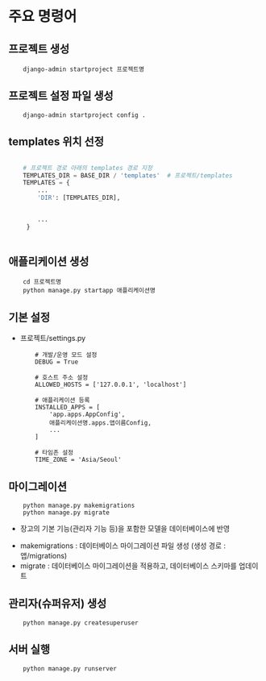 # 주요 명령어

## 프로젝트 생성
```
    django-admin startproject 프로젝트명
```

## 프로젝트 설정 파일 생성
```
    django-admin startproject config .
```

## templates 위치 선정
```settings.py

    # 프로젝트 경로 아래의 templates 경로 지정
    TEMPLATES_DIR = BASE_DIR / 'templates'  # 프로젝트/templates
    TEMPLATES = {
        ...
        'DIR': [TEMPLATES_DIR],


        ...
     }
     
```


## 애플리케이션 생성
```
    cd 프로젝트명
    python manage.py startapp 애플리케이션명
```

## 기본 설정
- 프로젝트/settings.py
    ```
        # 개발/운영 모드 설정
        DEBUG = True

        # 호스트 주소 설정
        ALLOWED_HOSTS = ['127.0.0.1', 'localhost']
        
        # 애플리케이션 등록
        INSTALLED_APPS = [
            'app.apps.AppConfig',
            애플리케이션명.apps.앱이름Config,
            ...
        ]

        # 타임존 설정
        TIME_ZONE = 'Asia/Seoul'

    ```

## 마이그레이션
```
    python manage.py makemigrations
    python manage.py migrate
```
- 장고의 기본 기능(관리자 기능 등)을 포함한 모델을 데이터베이스에 반영
* makemigrations : 데이터베이스 마이그레이션 파일 생성 
                    (생성 경로 : 앱/migrations)
* migrate : 데이터베이스 마이그레이션을 적용하고, 데이터베이스 스키마를 업데이트


## 관리자(슈퍼유저) 생성
```
    python manage.py createsuperuser
```

## 서버 실행
```
    python manage.py runserver
```
